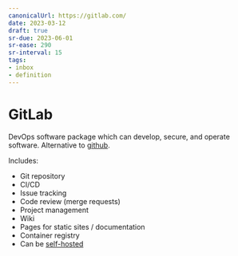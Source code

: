 ```yaml
---
canonicalUrl: https://gitlab.com/
date: 2023-03-12
draft: true
sr-due: 2023-06-01
sr-ease: 290
sr-interval: 15
tags:
- inbox
- definition
---
```


# GitLab

DevOps software package which can develop, secure, and operate software.
Alternative to [github](./github.md).

Includes:


- Git repository
- CI/CD
- Issue tracking
- Code review (merge requests)
- Project management
- Wiki
- Pages for static sites / documentation
- Container registry
- Can be [self-hosted](./self-hosting%20%28web%20services%29.md)
